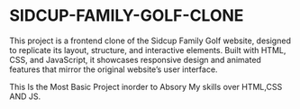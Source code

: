 # SIDCUP-FAMILY-GOLF-CLONE
This project is a frontend clone of the Sidcup Family Golf website, designed to replicate its layout, structure, and interactive elements.
Built with HTML, CSS, and JavaScript, it showcases responsive design and animated features that mirror the original website’s user interface. 

This Is the Most Basic Project inorder to Absory My skills over HTML,CSS AND JS.

